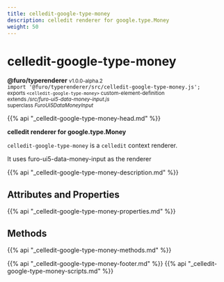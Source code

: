 ```yaml
---
title: celledit-google-type-money
description: celledit renderer for google.type.Money
weight: 50
---
```


# celledit-google-type-money
**@furo/typerenderer** <small>v1.0.0-alpha.2</small>
<br>`import '@furo/typerenderer/src/celledit-google-type-money.js';`<small>
<br>exports `<celledit-google-type-money>` custom-element-definition
<br>extends */src/furo-ui5-data-money-input.js*
<br>superclass *FuroUi5DataMoneyInput*</small>

{{% api "_celledit-google-type-money-head.md" %}}

**celledit renderer for google.type.Money**

`celledit-google-type-money` is a `celledit` context renderer.

It uses furo-ui5-data-money-input as the renderer

{{% api "_celledit-google-type-money-description.md" %}}


## Attributes and Properties
{{% api "_celledit-google-type-money-properties.md" %}}



## Methods
{{% api "_celledit-google-type-money-methods.md" %}}





{{% api "_celledit-google-type-money-footer.md" %}}
{{% api "_celledit-google-type-money-scripts.md" %}}
